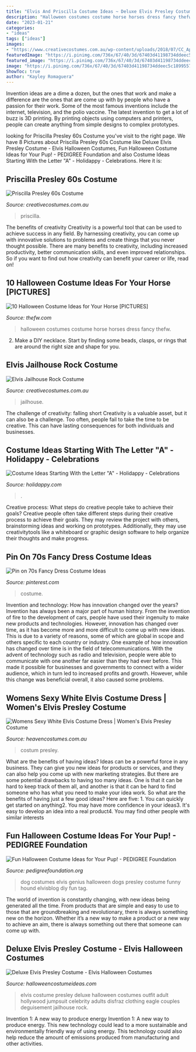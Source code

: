 ```yaml
---
title: "Elvis And Priscilla Costume Ideas ~ Deluxe Elvis Presley Costume"
description: "Halloween costumes costume horse horses dress fancy thefw"
date: "2023-01-21"
categories:
- "ideas"
tags: ["ideas"]
images:
- "https://www.creativecostumes.com.au/wp-content/uploads/2018/07/CC_April_18_212-768x1024.jpg"
featuredImage: "https://i.pinimg.com/736x/67/40/3d/67403d41198734ddeec5c1899557d2b2.jpg"
featured_image: "https://i.pinimg.com/736x/67/40/3d/67403d41198734ddeec5c1899557d2b2.jpg"
image: "https://i.pinimg.com/736x/67/40/3d/67403d41198734ddeec5c1899557d2b2.jpg"
ShowToc: true
author: "Kayley Romaguera"
---
```



Invention ideas are a dime a dozen, but the ones that work and make a difference are the ones that are come up with by people who have a passion for their work. Some of the most famous inventions include the internet, television, and the polio vaccine. The latest invention to get a lot of buzz is 3D printing. By printing objects using computers and printers, people can create anything from simple designs to complex prototypes.

	

		
looking for Priscilla Presley 60s Costume you've visit to the right page. We have 8 Pictures about Priscilla Presley 60s Costume like Deluxe Elvis Presley Costume - Elvis Halloween Costumes, Fun Halloween Costume Ideas for Your Pup! - PEDIGREE Foundation and also Costume Ideas Starting With the Letter &quot;A&quot; - Holidappy - Celebrations. Here it is:
		
    
## Priscilla Presley 60s Costume

<img loading=lazy src="https://www.creativecostumes.com.au/wp-content/uploads/2017/03/priscilla-225x300.jpg" onerror="this.onerror=null;this.src='https://tse1.mm.bing.net/th?id=OIP.Zxfx9BLlDQnSfteJ8BHDEQAAAA&amp;pid=15.1';" alt="Priscilla Presley 60s Costume">

_Source: creativecostumes.com.au_

>priscilla. 

	

The benefits of creativity
Creativity is a powerful tool that can be used to achieve success in any field. By harnessing creativity, you can come up with innovative solutions to problems and create things that you never thought possible. There are many benefits to creativity, including increased productivity, better communication skills, and even improved relationships. So if you want to find out how creativity can benefit your career or life, read on!

    
## 10 Halloween Costume Ideas For Your Horse [PICTURES]

<img loading=lazy src="https://townsquare.media/site/341/files/2011/10/horsecostumes.png?w=600&amp;h=0&amp;zc=1&amp;s=0&amp;a=t&amp;q=89" onerror="this.onerror=null;this.src='https://tse4.mm.bing.net/th?id=OIP.baCpd0Zw3gDfXg72ATq7FgHaFj&amp;pid=15.1';" alt="10 Halloween Costume Ideas for Your Horse [PICTURES]">

_Source: thefw.com_

>halloween costumes costume horse horses dress fancy thefw. 

	

2. Make a DIY necklace. Start by finding some beads, clasps, or rings that are around the right size and shape for you.

    
## Elvis Jailhouse Rock Costume

<img loading=lazy src="https://www.creativecostumes.com.au/wp-content/uploads/2018/07/CC_April_18_212-768x1024.jpg" onerror="this.onerror=null;this.src='https://tse3.mm.bing.net/th?id=OIP.asqb0xverGUvVZfWitFP0gHaJ4&amp;pid=15.1';" alt="Elvis Jailhouse Rock Costume">

_Source: creativecostumes.com.au_

>jailhouse. 

	

The challenge of creativity: falling short
Creativity is a valuable asset, but it can also be a challenge. Too often, people fail to take the time to be creative. This can have lasting consequences for both individuals and businesses.

    
## Costume Ideas Starting With The Letter &quot;A&quot; - Holidappy - Celebrations

<img loading=lazy src="https://images.saymedia-content.com/.image/t_share/MTc1MDEyNjYzMzgxMDc1Njg4/costume_ideas_starting_with_a.jpg" onerror="this.onerror=null;this.src='https://tse4.mm.bing.net/th?id=OIP.b15iVaLO-ItYvBEe1_uUBgHaKt&amp;pid=15.1';" alt="Costume Ideas Starting With the Letter &quot;A&quot; - Holidappy - Celebrations">

_Source: holidappy.com_

>. 

	

Creative process: What steps do creative people take to achieve their goals?
Creative people often take different steps during their creative process to achieve their goals. They may review the project with others, brainstorming ideas and working on prototypes. Additionally, they may use creativitytools like a whiteboard or graphic design software to help organize their thoughts and make progress.

    
## Pin On 70s Fancy Dress Costume Ideas

<img loading=lazy src="https://i.pinimg.com/736x/67/40/3d/67403d41198734ddeec5c1899557d2b2.jpg" onerror="this.onerror=null;this.src='https://tse2.mm.bing.net/th?id=OIP.WoT4l2vzCv2Q3_doQp4LqwHaKk&amp;pid=15.1';" alt="Pin on 70s Fancy Dress Costume Ideas">

_Source: pinterest.com_

>costume. 

	

Invention and technology: How has innovation changed over the years?
Invention has always been a major part of human history. From the invention of fire to the development of cars, people have used their ingenuity to make new products and technologies. However, innovation has changed over time, as it has become more and more difficult to come up with new ideas. This is due to a variety of reasons, some of which are global in scope and others specific to each country or industry.
One example of how innovation has changed over time is in the field of telecommunications. With the advent of technology such as radio and television, people were able to communicate with one another far easier than they had ever before. This made it possible for businesses and governments to connect with a wider audience, which in turn led to increased profits and growth. However, while this change was beneficial overall, it also caused some problems.

    
## Womens Sexy White Elvis Costume Dress | Women&#039;s Elvis Presley Costume

<img loading=lazy src="https://www.heavencostumes.com.au/media/catalog/product/cache/3ca7c4de79fd9294a778cbfdebc9dde4/s/m/smf-33252-elvis-viva-las-vagas-red-womens-sexy-costume--s.jpg" onerror="this.onerror=null;this.src='https://tse3.mm.bing.net/th?id=OIP.0cmnxQTBWLD9qyJvHUoPZgAAAA&amp;pid=15.1';" alt="Womens Sexy White Elvis Costume Dress | Women&#039;s Elvis Presley Costume">

_Source: heavencostumes.com.au_

>costum presley. 

	

What are the benefits of having ideas?
Ideas can be a powerful force in any business. They can give you new ideas for products or services, and they can also help you come up with new marketing strategies. But there are some potential drawbacks to having too many ideas. One is that it can be hard to keep track of them all, and another is that it can be hard to find someone who has what you need to make your idea work. So what are the benefits of having just a few good ideas? Here are five: 1. You can quickly get started on anything2. You may have more confidence in your ideas3. It's easy to develop an idea into a real product4. You may find other people with similar interests
    
## Fun Halloween Costume Ideas For Your Pup! - PEDIGREE Foundation

<img loading=lazy src="https://www.pedigreefoundation.org/wp-content/uploads/2016/10/elvis.jpg" onerror="this.onerror=null;this.src='https://tse3.mm.bing.net/th?id=OIP.LVTEa77NjXP-QmkRqxLwAAHaE8&amp;pid=15.1';" alt="Fun Halloween Costume Ideas for Your Pup! - PEDIGREE Foundation">

_Source: pedigreefoundation.org_

>dog costumes elvis genius halloween dogs presley costume funny hound elvisblog diy fun tag. 

	

The world of invention is constantly changing, with new ideas being generated all the time. From products that are simple and easy to use to those that are groundbreaking and revolutionary, there is always something new on the horizon. Whether it’s a new way to make a product or a new way to achieve an aim, there is always something out there that someone can come up with.

    
## Deluxe Elvis Presley Costume - Elvis Halloween Costumes

<img loading=lazy src="http://images.halloweencostumeideas.com/products/9883/1-1/deluxe-elvis-presley-costume.jpg" onerror="this.onerror=null;this.src='https://tse2.mm.bing.net/th?id=OIP.FEcAD7AHYCsDLFY44X9rbgHaKl&amp;pid=15.1';" alt="Deluxe Elvis Presley Costume - Elvis Halloween Costumes">

_Source: halloweencostumeideas.com_

>elvis costume presley deluxe halloween costumes outfit adult hollywood jumpsuit celebrity adults disfraz clothing eagle couples deguisement jailhouse rock. 

	

Invention 1: A new way to produce energy
Invention 1: A new way to produce energy. This new technology could lead to a more sustainable and environmentally friendly way of using energy. This technology could also help reduce the amount of emissions produced from manufacturing and other activities.

